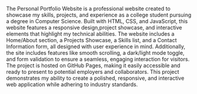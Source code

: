 The Personal Portfolio Website is a professional website created to showcase my skills, projects, and experience as a college student pursuing a degree in Computer Science. Built with HTML, CSS, and JavaScript, this website features a responsive design,project showcase, and interactive elements that highlight my technical abilities. The website includes a Home/About section, a Projects Showcase, a Skills list, and a Contact Information form, all designed with user experience in mind. Additionally, the site includes features like smooth scrolling, a dark/light mode toggle, and form validation to ensure a seamless, engaging interaction for visitors. The project is hosted on GitHub Pages, making it easily accessible and ready to present to potential employers and collaborators. This project demonstrates my ability to create a polished, responsive, and interactive web application while adhering to industry standards.

